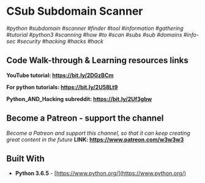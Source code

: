 # CSub Subdomain Scanner

*#python* *#subdomain* *#scanner* *#finder* *#tool* *#information* *#gathering* *#tutorial* *#python3* *#scanning* *#how* *#to*
*#scan* *#subs* *#sub* *#domains* *#info-sec* *#security* *#hacking* *#hacks* *#hack*

## Code Walk-through & Learning resources links
**YouTube tutorial: https://bit.ly/2DGzBCm**

**For python tutorials: https://bit.ly/2U58Lt9**

**Python_AND_Hacking subreddit: https://bit.ly/2Uf3gbw**

## Become a Patreon - support the channel
*Become a Patreon and support this channel, so that it can keep creating great content in the future* **LINK: https://www.patreon.com/w3w3w3**

## Built With

* **Python 3.6.5** - [https://www.python.org/](https://www.python.org/)
